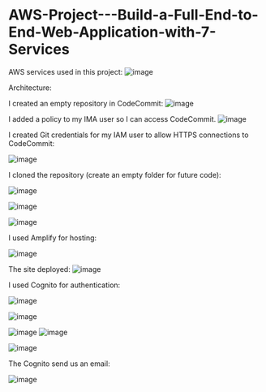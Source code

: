 # AWS-Project---Build-a-Full-End-to-End-Web-Application-with-7-Services


AWS services used in this project:
![image](https://github.com/redjules/AWS-Project---Build-a-Full-End-to-End-Web-Application-with-7-Services/assets/106017493/c31eea7a-4e2d-4cfb-b764-8e639b97de60)


Architecture:


I created an empty repository in CodeCommit:
![image](https://github.com/redjules/AWS-Project---Build-a-Full-End-to-End-Web-Application-with-7-Services/assets/106017493/52357000-aab7-4dce-ab24-a30fe248c207)


I added a policy to my IMA user so I can access CodeCommit.
![image](https://github.com/redjules/AWS-Project---Build-a-Full-End-to-End-Web-Application-with-7-Services/assets/106017493/9fa4e531-ee5b-4309-bc6c-07f42e043fa5)

I created Git credentials for my IAM user to allow HTTPS connections to CodeCommit: 

![image](https://github.com/redjules/AWS-Project---Build-a-Full-End-to-End-Web-Application-with-7-Services/assets/106017493/0dcf381d-b452-4a55-96f5-d40c0be6821b)

I cloned the repository (create an empty folder for future code):

![image](https://github.com/redjules/AWS-Project---Build-a-Full-End-to-End-Web-Application-with-7-Services/assets/106017493/59be9298-9b52-45ec-afc0-8446d25503bd)

![image](https://github.com/redjules/AWS-Project---Build-a-Full-End-to-End-Web-Application-with-7-Services/assets/106017493/9ff7b4f2-139b-456f-ac4b-1afa9645958b)

![image](https://github.com/redjules/AWS-Project---Build-a-Full-End-to-End-Web-Application-with-7-Services/assets/106017493/022a3b9f-742f-4fc8-9735-772fd132b3da)

I used Amplify for hosting:

![image](https://github.com/redjules/AWS-Project---Build-a-Full-End-to-End-Web-Application-with-7-Services/assets/106017493/ff0faba8-9eb4-493f-8363-c70edc6bd110)

The site deployed:
![image](https://github.com/redjules/AWS-Project---Build-a-Full-End-to-End-Web-Application-with-7-Services/assets/106017493/edf0f5b8-c787-479f-ac4f-00d6027b0a2f)


I used Cognito for authentication:

![image](https://github.com/redjules/AWS-Project---Build-a-Full-End-to-End-Web-Application-with-7-Services/assets/106017493/9eb13fe5-b861-4435-aa71-6416575d23b0)


![image](https://github.com/redjules/AWS-Project---Build-a-Full-End-to-End-Web-Application-with-7-Services/assets/106017493/1f96e285-6359-40ba-8eb3-9da6877178d6)


![image](https://github.com/redjules/AWS-Project---Build-a-Full-End-to-End-Web-Application-with-7-Services/assets/106017493/1e970bfb-8af0-4ffb-a061-2d3119e83474)
![image](https://github.com/redjules/AWS-Project---Build-a-Full-End-to-End-Web-Application-with-7-Services/assets/106017493/1ee21a7d-e4fd-4151-a154-58e3f93fc3a9)

![image](https://github.com/redjules/AWS-Project---Build-a-Full-End-to-End-Web-Application-with-7-Services/assets/106017493/827a87f4-e462-4e0d-b63b-59c65ecaf258)

The Cognito send us an email:

![image](https://github.com/redjules/AWS-Project---Build-a-Full-End-to-End-Web-Application-with-7-Services/assets/106017493/45910da6-fb64-4fd5-8bbf-b7d257f2cbfa)
